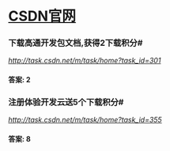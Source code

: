 # [CSDN官网](http://task.csdn.cn)
### 下载高通开发包文档,获得2下载积分#
*http://task.csdn.net/m/task/home?task_id=301*
#### 答案: 2
### 注册体验开发云送5个下载积分#
*http://task.csdn.net/m/task/home?task_id=355*
#### 答案: 8
